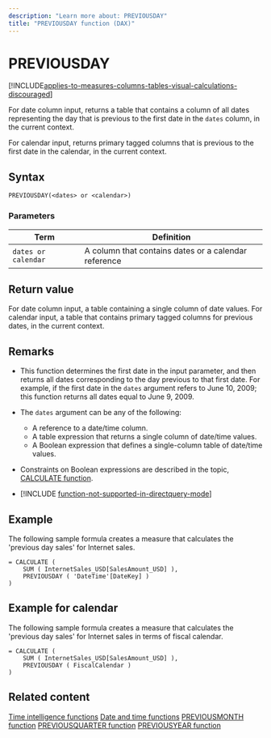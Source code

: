 ```yaml
---
description: "Learn more about: PREVIOUSDAY"
title: "PREVIOUSDAY function (DAX)"
---
```

# PREVIOUSDAY

[!INCLUDE[applies-to-measures-columns-tables-visual-calculations-discouraged](includes/applies-to-measures-columns-tables-visual-calculations-discouraged.md)]

For date column input, returns a table that contains a column of all dates representing the day that is previous to the first date in the `dates` column, in the current context.

For calendar input, returns primary tagged columns that is previous to the first date in the calendar, in the current context.

## Syntax

```
PREVIOUSDAY(<dates> or <calendar>)
```

### Parameters

|Term|Definition|
|--------|--------------|
|`dates or calendar`|A column that contains dates or a calendar reference|

## Return value

For date column input, a table containing a single column of date values.
For calendar input, a table that contains primary tagged columns for previous dates, in the current context.

## Remarks

- This function determines the first date in the input parameter, and then returns all dates corresponding to the day previous to that first date. For example, if the first date in the `dates` argument refers to June 10, 2009; this function returns all dates equal to June 9, 2009.

- The `dates` argument can be any of the following:
  - A reference to a date/time column.
  - A table expression that returns a single column of date/time values.
  - A Boolean expression that defines a single-column table of date/time values.

- Constraints on Boolean expressions are described in the topic, [CALCULATE function](calculate-function-dax.md).

- [!INCLUDE [function-not-supported-in-directquery-mode](includes/function-not-supported-in-directquery-mode.md)]

## Example

The following sample formula creates a measure that calculates the 'previous day sales' for Internet sales.

```dax
= CALCULATE (
    SUM ( InternetSales_USD[SalesAmount_USD] ),
    PREVIOUSDAY ( 'DateTime'[DateKey] )
)
```

## Example for calendar

The following sample formula creates a measure that calculates the 'previous day sales' for Internet sales in terms of fiscal calendar.

```dax
= CALCULATE (
    SUM ( InternetSales_USD[SalesAmount_USD] ),
    PREVIOUSDAY ( FiscalCalendar )
)
```

## Related content

[Time intelligence functions](time-intelligence-functions-dax.md)
[Date and time functions](date-and-time-functions-dax.md)
[PREVIOUSMONTH function](previousmonth-function-dax.md)
[PREVIOUSQUARTER function](previousquarter-function-dax.md)
[PREVIOUSYEAR function](previousyear-function-dax.md)

